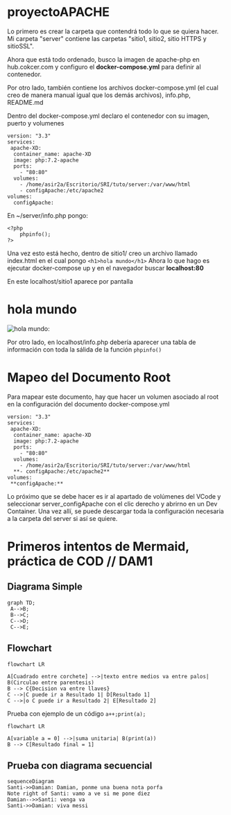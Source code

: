 # proyectoAPACHE

Lo primero es crear la carpeta que contendrá todo lo que se quiera hacer.
Mi carpeta "server" contiene las carpetas "sitio1, sitio2, sitio HTTPS y sitioSSL". 

Ahora que está todo ordenado, busco la imagen de apache-php en hub.cokcer.com 
y configuro el **docker-compose.yml** para definir al contenedor.

Por otro lado, también contiene los archivos docker-compose.yml (el cual creo de manera manual 
igual que los demás archivos), info.php, README.md

Dentro del docker-compose.yml declaro el contenedor con su imagen, puerto y volumenes

```
version: "3.3"
services:
 apache-XD:
  container_name: apache-XD
  image: php:7.2-apache
  ports:
    - "80:80"
  volumes:
    - /home/asir2a/Escritorio/SRI/tuto/server:/var/www/html
    - configApache:/etc/apache2
volumes:
  configApache:
```
En ~/server/info.php pongo: 
```
<?php
    phpinfo();
?>
```
Una vez esto está hecho, dentro de sitio1/ creo un archivo llamado index.html en el cual pongo `<h1>hola mundo</h1>`
Ahora lo que hago es ejecutar docker-compose up y en el navegador buscar **localhost:80**

En este localhost/sitio1 aparece por pantalla <h1>hola mundo</h1>

![hola mundo: ](cap/a.png)

Por otro lado, en localhost/info.php debería aparecer una tabla de información con toda la sálida de la función `phpinfo()`

# Mapeo del Documento Root

Para mapear este documento, hay que hacer un volumen asociado al root en la configuración
del documento docker-compose.yml

```
version: "3.3"
services:
 apache-XD:
  container_name: apache-XD
  image: php:7.2-apache
  ports:
    - "80:80"
  volumes:
    - /home/asir2a/Escritorio/SRI/tuto/server:/var/www/html
  **- configApache:/etc/apache2**
volumes:
 **configApache:**
```
Lo próximo que se debe hacer es ir al apartado de volúmenes del VCode y seleccionar server_configApache con el clic derecho y abrirno en un Dev Container.
Una vez allí, se puede descargar toda la configuración necesaria a la carpeta del server si así se quiere.


# Primeros intentos de Mermaid, práctica de COD // DAM1
## Diagrama Simple
```
graph TD;
 A-->B;
 B-->C;
 C-->D;
 C-->E;
```

## Flowchart
```
flowchart LR

A[Cuadrado entre corchete] -->|texto entre medios va entre palos| B(Circulao entre parentesis)
B --> C{Decision va entre llaves}
C -->|C puede ir a Resultado 1| D[Resultado 1]
C -->|o C puede ir a Resultado 2| E[Resultado 2]
```

Prueba con ejemplo de un código `a++;print(a);`
```
flowchart LR

A[variable a = 0] -->|suma unitaria| B(print(a))
B --> C[Resultado final = 1]
```

## Prueba con diagrama secuencial
```
sequenceDiagram
Santi->>Damian: Damian, ponme una buena nota porfa
Note right of Santi: vamo a ve si me pone diez
Damian-->>Santi: venga va
Santi->>Damian: viva messi
```


